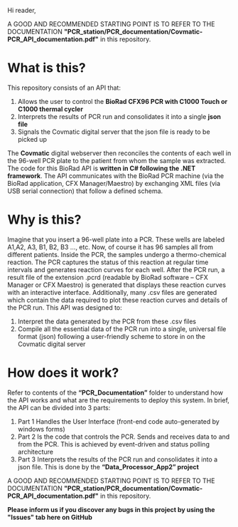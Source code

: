 Hi reader,

A GOOD AND RECOMMENDED STARTING POINT IS TO REFER TO THE DOCUMENTATION **"PCR_station/PCR_documentation/Covmatic-PCR_API_documentation.pdf"** in this repository.

# What is this?
This repository consists of an API that:
1)	Allows the user to control the **BioRad CFX96 PCR with C1000 Touch or C1000 thermal cycler**
2)	Interprets the results of PCR run and consolidates it into a single **json file**
3)	Signals the Covmatic digital server that the json file is ready to be picked up
  
  The **Covmatic** digital webserver then reconciles the contents of each well in the 96-well PCR plate to the patient from whom the sample was extracted.
The code for this BioRad API is **written in C# following the .NET framework**. The API communicates with the BioRad PCR machine (via the BioRad application, CFX Manager/Maestro) by exchanging XML files (via USB serial connection) that follow a defined schema.

# Why is this?
Imagine that you insert a 96-well plate into a PCR. These wells are labeled A1,A2, A3, B1, B2, B3 …, etc. Now, of course it has 96 samples all from different patients. Inside the PCR, the samples undergo a thermo-chemical reaction. The PCR captures the status of this reaction at regular time intervals and generates reaction curves for each well.
After the PCR run, a result file of the extension .pcrd (readable by BioRad software – CFX Manager or CFX Maestro) is generated that displays these reaction curves with an interactive interface. Additionally, many .csv files are generated which contain the data required to plot these reaction curves and details of the PCR run.
This API was designed to:
1)	Interpret the data generated by the PCR from these .csv files
2)	Compile all the essential data of the PCR run into a single, universal file format (json) following a user-friendly scheme to store in on the Covmatic digital server

# How does it work?
Refer to contents of the **“PCR_Documentation”** folder to understand how the API works and what are the requirements to deploy this system.
In brief, the API can be divided into 3 parts:
1)  Part 1 Handles the User Interface (front-end code auto-generated by windows forms)
2)  Part 2 Is the code that controls the PCR. Sends and receives data to and from the PCR. This is achieved by event-driven and status polling architecture
3)  Part 3 Interprets the results of the PCR run and consolidates it into a json file. This is done by the **“Data_Processor_App2” project**

A GOOD AND RECOMMENDED STARTING POINT IS TO REFER TO THE DOCUMENTATION **"PCR_station/PCR_documentation/Covmatic-PCR_API_documentation.pdf"** in this repository.

**Please inform us if you discover any bugs in this project by using the "Issues" tab here on GitHub**
